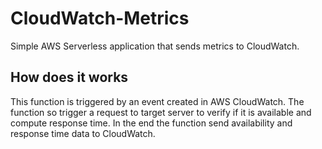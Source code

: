 # CloudWatch-Metrics
Simple AWS Serverless application that sends metrics to CloudWatch.
## How does it works
This function is triggered by an event created in AWS CloudWatch. The function so trigger a request to target server to verify if it is available and compute response time. In the end the function send availability and response time data to CloudWatch.
